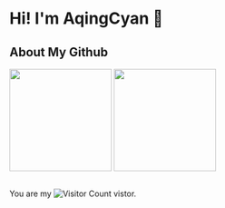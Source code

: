 # Hi! I'm AqingCyan 👋

## About My Github

<!--[![Top Langs](https://github-readme-stats.vercel.app/api/top-langs/?username=AqingCyan&layout=compact&langs_count=8&theme=cobalt)](https://github.com/AqingCyan/github-readme-stats)

[![Top Langs](https://github-readme-stats.vercel.app/api?username=AqingCyan&show_icons=true&theme=cobalt)](https://github.com/AqingCyan/github-readme-stats)-->

<div align="left">
<img height='180' src="https://github-readme-stats.vercel.app/api/top-langs/?username=AqingCyan&layout=compact&langs_count=8&theme=cobalt" align="center" />
<img height='180' src="https://github-readme-stats.vercel.app/api?username=AqingCyan&show_icons=true&theme=cobalt" align="center" />
</div>  

<br/>  


You are my ![Visitor Count](https://profile-counter.glitch.me/AqingCyan/count.svg) vistor.

